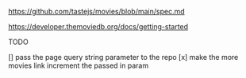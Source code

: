 

https://github.com/tastejs/movies/blob/main/spec.md

https://developer.themoviedb.org/docs/getting-started


TODO

[] pass the page query string parameter to the repo
[x] make the more movies link increment the passed in param
